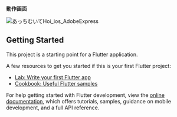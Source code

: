

**動作画面**


![あっちむいてHoi_ios_AdobeExpress](https://user-images.githubusercontent.com/111294820/197744632-4dcf9012-0aac-4420-81d5-c79644963ae2.gif)











## Getting Started

This project is a starting point for a Flutter application.

A few resources to get you started if this is your first Flutter project:

- [Lab: Write your first Flutter app](https://docs.flutter.dev/get-started/codelab)
- [Cookbook: Useful Flutter samples](https://docs.flutter.dev/cookbook)

For help getting started with Flutter development, view the
[online documentation](https://docs.flutter.dev/), which offers tutorials,
samples, guidance on mobile development, and a full API reference.
